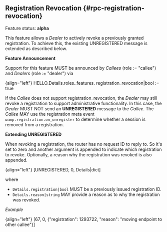 ## Registration Revocation {#rpc-registration-revocation}

Feature status: **alpha**

This feature allows a *Dealer* to actively revoke a previously granted registration.
To achieve this, the existing UNREGISTERED message is extended as described below.

**Feature Announcement**

Support for this feature MUST be announced by *Callees* (role := "callee") and *Dealers* (role := "dealer") via

{align="left"}
        HELLO.Details.roles.<role>.features.
             registration_revocation|bool := true

If the *Callee* does not support registration_revocation, the *Dealer* may still revoke a registration to support administrative functionality. In this case, the *Dealer* MUST NOT send an **UNREGISTERED** message to the *Callee*. The *Callee* MAY use the registration meta event `wamp.registration.on_unregister` to determine whether a session is removed from a registration.

**Extending UNREGISTERED**

When revoking a registration, the router has no request ID to reply to. So it's set to zero and another argument is appended to indicate which registration to revoke. Optionally, a reason why the registration was revoked is also appended.

{align="left"}
        [UNREGISTERED, 0, Details|dict]

where

 * `Details.registration|bool` MUST be a previously issued registration ID.
 * `Details.reason|string` MAY provide a reason as to why the registration was revoked.

*Example*

{align="left"}
        [67, 0, {"registration": 1293722, "reason": "moving endpoint to other callee"}]
